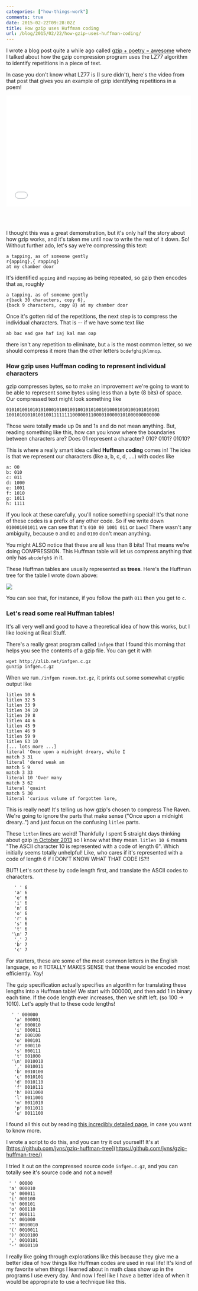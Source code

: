 ```yaml
---
categories: ["how-things-work"]
comments: true
date: 2015-02-22T09:28:02Z
title: How gzip uses Huffman coding
url: /blog/2015/02/22/how-gzip-uses-huffman-coding/
---
```


I wrote a blog post quite a while ago called [gzip + poetry = awesome](http://jvns.ca/blog/2013/10/24/day-16-gzip-plus-poetry-equals-awesome/)
where I talked about how the gzip compression program uses the LZ77 algorithm
to identify repetitions in a piece of text.

In case you don't know what LZ77 is (I sure didn't), here's the video from that
post that gives you an example of gzip identifying repetitions in a poem!

<iframe width="500px" height="300px" src="//www.youtube.com/embed/SWBkneyTyPU"
frameborder="0" allowfullscreen=""></iframe>

<br><br>

I thought this was a great demonstration, but it's only half the story about
how gzip works, and it's taken me until now to write the rest of it down. So!
Without further ado, let's say we're compressing this text:

```
a tapping, as of someone gently 
r{apping},{ rapping}
at my chamber door
```

<!--more-->

It's identified `apping` and `rapping` as being repeated, so gzip then encodes
that as, roughly

```
a tapping, as of someone gently
r{back 30 characters, copy 6},
{back 9 characters, copy 8} at my chamber door
```

Once it's gotten rid of the repetitions, the next step is to compress the
individual characters. That is -- if we have some text like

```
ab bac ead gae haf iaj kal man oap
```

there isn't any repetition to eliminate, but `a` is the most common letter, so
we should compress it more than the other letters `bcdefghijklmnop`.

### How gzip uses Huffman coding to represent individual characters

gzip compresses bytes, so to make an improvement we're going to want to be able
to represent some bytes using less than a byte (8 bits) of space. Our
compressed text might look something like

```
0101010010101010001010010010010101001010001010100101010101
1001010101010010011111111000000110000100000101000000000000
```

Those were totally made up 0s and 1s and do not mean anything. But, reading
something like this, how can you know where the boundaries between characters
are? Does 01 represent a character? 010? 0101? 01010?

This is where a really smart idea called **Huffman coding** comes in! The idea
is that we represent our characters (like a, b, c, d, ....) with codes like

```
a: 00
b: 010
c: 011
d: 1000
e: 1001
f: 1010
g: 1011
h: 1111
```

If you look at these carefully, you'll notice something special! It's that none
of these codes is a prefix of any other code. So if we write down
`010001001011` we can see that it's `010 00 1001 011` or `baec`! There wasn't
any ambiguity, because `0` and `01` and `0100`  don't mean anything.

You might ALSO notice that these are all less than 8 bits! That means we're
doing COMPRESSION. This Huffman table will let us compress anything that only
has `abcdefgh`s in it.

These Huffman tables are usually represented as **trees**. Here's the Huffman
tree for the table I wrote down above:

<img src="/images/huffmantree.png">

You can see that, for instance, if you follow the path `011` then you get to `c`.

### Let's read some real Huffman tables!

It's all very well and good to have a theoretical idea of how this works, but I
like looking at Real Stuff.

There's a really great program called `infgen` that I found this morning that
helps you see the contents of a gzip file. You can get it with

```
wget http://zlib.net/infgen.c.gz
gunzip infgen.c.gz
```

When we run`./infgen raven.txt.gz`, it prints out some somewhat cryptic output like

```
litlen 10 6
litlen 32 5
litlen 33 9
litlen 34 10
litlen 39 8
litlen 44 6
litlen 45 9
litlen 46 9
litlen 59 9
litlen 63 10
[... lots more ...]
literal 'Once upon a midnight dreary, while I 
match 3 31
literal 'dered weak an
match 5 9
match 3 33
literal 10 'Over many
match 3 62
literal 'quaint
match 5 30
literal 'curious volume of forgotten lore,
```

This is really neat! It's telling us how gzip's chosen to compress The Raven.
We're going to ignore the parts that make sense ("Once upon a midnight
dreary..") and just focus on the confusing `litlen` parts.

These `litlen` lines are weird! Thankfully I spent 5 straight days thinking
about gzip [in October 2013](http://jvns.ca/blog/2013/10/16/day-11-how-does-gzip-work/)
so I know what they mean. `litlen 10 6` means "The ASCII character 10 is
represented with a code of length 6". Which initially seems totally unhelpful!
Like, who cares if it's represented with a code of length 6 if I DON'T KNOW
WHAT THAT CODE IS?!!

BUT! Let's sort these by code length first, and translate the ASCII codes to
characters.

```
   ' ' 6
   'a' 6
   'e' 6
   'i' 6
   'n' 6
   'o' 6
   'r' 6
   's' 6
   't' 6
  '\n' 7
   ',' 7
   'b' 7
   'c' 7
```

For starters, these are some of the most common letters in the English
language, so it TOTALLY MAKES SENSE that these would be encoded most
efficiently. Yay!

The gzip specification actually specifies an algorithm for translating these
lengths into a Huffman table! We start with 000000, and then add 1 in binary
each time. If the code length ever increases, then we shift left. (so 100 ->
1010). Let's apply that to these code lengths!


```
  ' ' 000000
   'a' 000001
   'e' 000010
   'i' 000011
   'n' 000100
   'o' 000101
   'r' 000110
   's' 000111
   't' 001000
  '\n' 0010010
   ',' 0010011
   'b' 0010100
   'c' 0010101
   'd' 0010110
   'f' 0010111
   'h' 0011000
   'l' 0011001
   'm' 0011010
   'p' 0011011
   'u' 0011100
```

I found all this out by reading [this incredibly detailed page](http://www.infinitepartitions.com/art001.html), in case you want to know
more.

I wrote a script to do this, and you can try it out yourself! It's at 
[https://github.com/jvns/gzip-huffman-tree](https://github.com/jvns/gzip-huffman-tree/)

I tried it out on the compressed source code `infgen.c.gz`, and you can totally
see it's source code and not a novel!

```
 ' ' 00000
 'a' 000010
 'e' 000011
 'i' 000100
 'n' 000101
 'o' 000110
 'r' 000111
 's' 001000
 '"' 0010010
 '(' 0010011
 ')' 0010100
 ',' 0010101
 '-' 0010110
```

I really like going through explorations like this because they give
me a better idea of how things like Huffman codes are used in real
life! It's kind of my favorite when things I learned about in math
class show up in the programs I use every day. And now I feel like I
have a better idea of when it would be appropriate to use a technique
like this.
